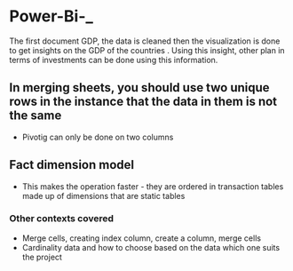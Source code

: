 # Power-Bi-_
The first document GDP, the data is cleaned then the visualization is done to get insights on the GDP of the countries . Using this insight, other plan in terms of investments can be done using this information.
## In merging sheets, you should use two unique rows in the instance that the data in them is not the same
- Pivotig can only be done on two columns
## Fact dimension model 
- This makes the operation faster - they are ordered in transaction tables made up of dimensions that are static tables
### Other contexts covered
- Merge cells, creating index column, create a column, merge cells
- Cardinality data and how to choose based on the data which one suits the project 
